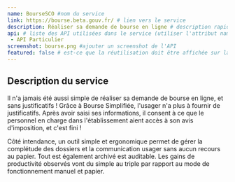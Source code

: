 ```yaml
---
name: BourseSCO #nom du service
link: https://bourse.beta.gouv.fr/ # lien vers le service
description: Réaliser sa demande de bourse en ligne # description rapide du service
api: # liste des API utilisées dans le service (utiliser l'attribut name de l'API)
 - API Particulier
screenshot: bourse.png #ajouter un screenshot de l'API
featured: false # est-ce que la réutilisation doit être affichée sur la page d'accueil.
---
```


## Description du service
Il n'a jamais été aussi simple de réaliser sa demande de bourse en ligne, et sans justificatifs ! Grâce à Bourse Simplifiée, l'usager n'a plus à fournir de justificatifs. Après avoir saisi ses informations, il consent à ce que le personnel en charge dans l'établissement aient accès à son avis d'imposition, et c'est fini !

Côté intendance, un outil simple et ergonomique permet de gérer la complétude des dossiers et la communication usager sans aucun recours au papier. Tout est également archivé est auditable. Les gains de productivité observés vont du simple au triple par rapport au mode de fonctionnement manuel et papier.
